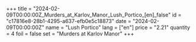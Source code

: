 +++
title = "2024-02-09T00:00:00Z_Murders_at_Karlov_Manor_Lush_Portico_[en]_false"
id = "c17816e8-28b1-4295-a637-efb0e5c18873"
date = "2024-02-09T00:00:00Z"
name = "Lush Portico"
lang = ["en"]
price = "2.21"
quantity = 4
foil = false
set = "Murders at Karlov Manor"
+++
